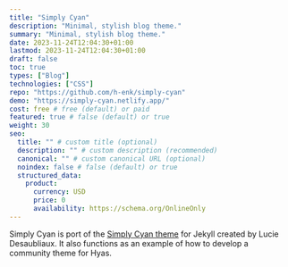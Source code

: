 ```yaml
---
title: "Simply Cyan"
description: "Minimal, stylish blog theme."
summary: "Minimal, stylish blog theme."
date: 2023-11-24T12:04:30+01:00
lastmod: 2023-11-24T12:04:30+01:00
draft: false
toc: true
types: ["Blog"]
technologies: ["CSS"]
repo: "https://github.com/h-enk/simply-cyan"
demo: "https://simply-cyan.netlify.app/"
cost: free # free (default) or paid
featured: true # false (default) or true
weight: 30
seo:
  title: "" # custom title (optional)
  description: "" # custom description (recommended)
  canonical: "" # custom canonical URL (optional)
  noindex: false # false (default) or true
  structured_data:
    product:
      currency: USD
      price: 0
      availability: https://schema.org/OnlineOnly
---
```


Simply Cyan is port of the [Simply Cyan theme](https://github.com/PQuod/simply-cyan-theme) for Jekyll created by Lucie Desaubliaux. It also functions as an example of how to develop a community theme for Hyas.
